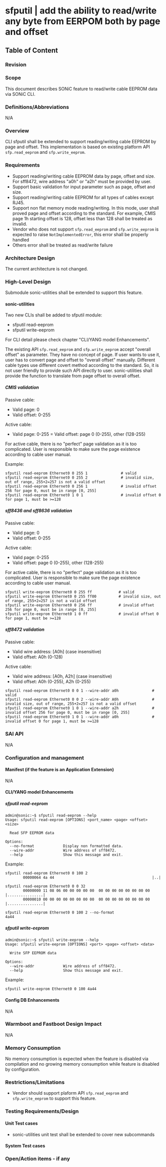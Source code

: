 # sfputil | add the ability to read/write any byte from EERPOM both by page and offset #

## Table of Content

### Revision

### Scope

This document describes SONiC feature to read/write cable EEPROM data via SONiC CLI.

### Definitions/Abbreviations

N/A

### Overview

CLI sfputil shall be extended to support reading/writing cable EEPROM by page and offset. This implementation is based on existing platform API `sfp.read_eeprom` and `sfp.write_eeprom`.

### Requirements

- Support reading/writing cable EEPROM data by page, offset and size. For sff8472, wire address "a0h" or "a2h" must be provided by user.
- Support basic validation for input parameter such as page, offset and size.
- Support reading/writing cable EEPROM for all types of cables except RJ45.
- Support non flat memory mode reading/writing. In this mode, user shall proved page and offset according to the standard. For example, CMIS page 1h starting offset is 128, offset less than 128 shall be treated as invalid.
- Vendor who does not support `sfp.read_eeprom` and `sfp.write_eeprom` is expected to raise `NotImplementedError`, this error shall be properly handled
- Others error shall be treated as read/write failure


### Architecture Design

The current architecture is not changed.

### High-Level Design

Submodule sonic-utilities shall be extended to support this feature.

#### sonic-utilities

Two new CLIs shall be added to sfputil module:

- sfputil read-eeprom
- sfputil write-eeprom

For CLI detail please check chapter "CLI/YANG model Enhancements".

The existing API `sfp.read_eeprom` and `sfp.write_eeprom` accept "overall offset" as parameter. They have no concept of page. If user wants to use it, user has to convert page and offset to "overall offset" manually. Different cable types use different covert method according to the standard. So, it is not user friendly to provide such API directly to user. sonic-utilities shall provide the function to translate from page offset to overall offset.

##### CMIS validation

Passive cable:
- Valid page: 0
- Valid offset: 0-255

Active cable:
- Valid page: 0-255
= Valid offset: page 0 (0-255), other (128-255)

For active cable, there is no "perfect" page validation as it is too complicated. User is responsible to make sure the page existence according to cable user manual.

Example:
```
sfputil read-eeprom Ethernet0 0 255 1               # valid
sfputil read-eeprom Ethernet0 0 255 2               # invalid size, out of range, 255+2=257 is not a valid offset
sfputil read-eeprom Ethernet0 0 256 1               # invalid offset 256 for page 0, must be in range [0, 255]
sfputil read-eeprom Ethernet0 1 0 1                 # invalid offset 0 for page 1, must be >=128
```

##### sff8436 and sff8636 validation

Passive cable:
- Valid page: 0
- Valid offset: 0-255

Active cable:
- Valid page: 0-255
- Valid offset: page 0 (0-255), other (128-255)

For active cable, there is no "perfect" page validation as it is too complicated. User is responsible to make sure the page existence according to cable user manual.

```
sfputil write-eeprom Ethernet0 0 255 ff            # valid
sfputil write-eeprom Ethernet0 0 255 ff00          # invalid size, out of range, 255+2=257 is not a valid offset
sfputil write-eeprom Ethernet0 0 256 ff            # invalid offset 256 for page 0, must be in range [0, 255]
sfputil write-eeprom Ethernet0 1 0 ff              # invalid offset 0 for page 1, must be >=128
```

##### sff8472 validation

Passive cable:
- Valid wire address: [A0h] (case insensitive)
- Valid offset: A0h (0-128)

Active cable:
- Valid wire address: [A0h, A2h] (case insensitive)
- Valid offset: A0h (0-255), A2h (0-255)

```
sfputil read-eeprom Ethernet0 0 0 1 --wire-addr a0h               # valid
sfputil read-eeprom Ethernet0 0 0 2 --wire-addr A0h               # invalid size, out of range, 255+2=257 is not a valid offset
sfputil read-eeprom Ethernet0 1 0 1 --wire-addr a2h               # invalid offset 256 for page 0, must be in range [0, 255]
sfputil read-eeprom Ethernet0 1 0 1 --wire-addr a0h               # invalid offset 0 for page 1, must be >=128
```

### SAI API

N/A

### Configuration and management

#### Manifest (if the feature is an Application Extension)

N/A

#### CLI/YANG model Enhancements

##### sfputil read-eeprom

```
admin@sonic:~$ sfputil read-eeprom --help
Usage: sfputil read-eeprom [OPTIONS] <port_name> <page> <offset> <size>

  Read SFP EEPROM data

Options:
  --no-format             Display non formatted data.
  --wire-addr             Wire address of sff8472.
  --help                  Show this message and exit.
```

Example:

```
sfputil read-eeprom Ethernet0 0 100 2
        00000064 4a 44                                            |..|

sfputil read-eeprom Ethernet0 0 0 32
        00000000 11 08 06 00 00 00 00 00  00 00 00 00 00 00 00 00 |................|
        00000010 00 00 00 00 00 00 00 00  00 00 00 00 00 00 00 00 |................|

sfputil read-eeprom Ethernet0 0 100 2 --no-format
4a44
```

##### sfputil write-eeprom

```
admin@sonic:~$ sfputil write-eeprom --help
Usage: sfputil write-eeprom [OPTIONS] <port> <page> <offset> <data>

  Write SFP EEPROM data

Options:
  --wire-addr             Wire address of sff8472.
  --help                  Show this message and exit.
```

Example:

```
sfputil write-eeprom Ethernet0 0 100 4a44
```

#### Config DB Enhancements

N/A

### Warmboot and Fastboot Design Impact

N/A

### Memory Consumption

No memory consumption is expected when the feature is disabled via compilation and no growing memory consumption while feature is disabled by configuration.

### Restrictions/Limitations

- Vendor should support plaform API `sfp.read_eeprom` and `sfp.write_eeprom` to support this feature.

### Testing Requirements/Design

#### Unit Test cases

- sonic-utilities unit test shall be extended to cover new subcommands

#### System Test cases

### Open/Action items - if any
